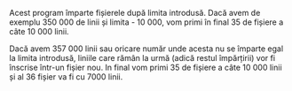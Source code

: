 Acest program împarte fișierele după limita introdusă. 
Dacă avem de exemplu 350 000 de linii și limita - 10 000, vom primi în final 35 de fișiere a câte 10 000 linii.

Dacă avem 357 000 linii sau oricare număr unde acesta nu se împarte egal la limita introdusă, liniile care rămân la urmă (adică restul împărțirii) vor fi înscrise într-un fișier nou. In final vom primi 35 de fișiere a câte 10 000 linii și al 36 fișier va fi cu 7000 linii.
